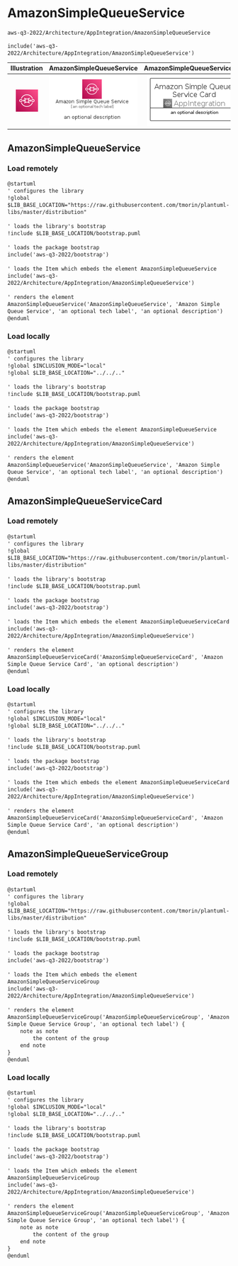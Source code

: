 # AmazonSimpleQueueService


```text
aws-q3-2022/Architecture/AppIntegration/AmazonSimpleQueueService
```

```text
include('aws-q3-2022/Architecture/AppIntegration/AmazonSimpleQueueService')
```



| Illustration | AmazonSimpleQueueService | AmazonSimpleQueueServiceCard | AmazonSimpleQueueServiceGroup |
| :---: | :---: | :---: | :---: |
| ![illustration for Illustration](../../../aws-q3-2022/Architecture/AppIntegration/AmazonSimpleQueueService.png) | ![illustration for AmazonSimpleQueueService](../../../aws-q3-2022/Architecture/AppIntegration/AmazonSimpleQueueService.Local.png) | ![illustration for AmazonSimpleQueueServiceCard](../../../aws-q3-2022/Architecture/AppIntegration/AmazonSimpleQueueServiceCard.Local.png) | ![illustration for AmazonSimpleQueueServiceGroup](../../../aws-q3-2022/Architecture/AppIntegration/AmazonSimpleQueueServiceGroup.Local.png) |




## AmazonSimpleQueueService

### Load remotely
```plantuml
@startuml
' configures the library
!global $LIB_BASE_LOCATION="https://raw.githubusercontent.com/tmorin/plantuml-libs/master/distribution"

' loads the library's bootstrap
!include $LIB_BASE_LOCATION/bootstrap.puml

' loads the package bootstrap
include('aws-q3-2022/bootstrap')

' loads the Item which embeds the element AmazonSimpleQueueService
include('aws-q3-2022/Architecture/AppIntegration/AmazonSimpleQueueService')

' renders the element
AmazonSimpleQueueService('AmazonSimpleQueueService', 'Amazon Simple Queue Service', 'an optional tech label', 'an optional description')
@enduml
```

### Load locally
```plantuml
@startuml
' configures the library
!global $INCLUSION_MODE="local"
!global $LIB_BASE_LOCATION="../../.."

' loads the library's bootstrap
!include $LIB_BASE_LOCATION/bootstrap.puml

' loads the package bootstrap
include('aws-q3-2022/bootstrap')

' loads the Item which embeds the element AmazonSimpleQueueService
include('aws-q3-2022/Architecture/AppIntegration/AmazonSimpleQueueService')

' renders the element
AmazonSimpleQueueService('AmazonSimpleQueueService', 'Amazon Simple Queue Service', 'an optional tech label', 'an optional description')
@enduml
```

## AmazonSimpleQueueServiceCard

### Load remotely
```plantuml
@startuml
' configures the library
!global $LIB_BASE_LOCATION="https://raw.githubusercontent.com/tmorin/plantuml-libs/master/distribution"

' loads the library's bootstrap
!include $LIB_BASE_LOCATION/bootstrap.puml

' loads the package bootstrap
include('aws-q3-2022/bootstrap')

' loads the Item which embeds the element AmazonSimpleQueueServiceCard
include('aws-q3-2022/Architecture/AppIntegration/AmazonSimpleQueueService')

' renders the element
AmazonSimpleQueueServiceCard('AmazonSimpleQueueServiceCard', 'Amazon Simple Queue Service Card', 'an optional description')
@enduml
```

### Load locally
```plantuml
@startuml
' configures the library
!global $INCLUSION_MODE="local"
!global $LIB_BASE_LOCATION="../../.."

' loads the library's bootstrap
!include $LIB_BASE_LOCATION/bootstrap.puml

' loads the package bootstrap
include('aws-q3-2022/bootstrap')

' loads the Item which embeds the element AmazonSimpleQueueServiceCard
include('aws-q3-2022/Architecture/AppIntegration/AmazonSimpleQueueService')

' renders the element
AmazonSimpleQueueServiceCard('AmazonSimpleQueueServiceCard', 'Amazon Simple Queue Service Card', 'an optional description')
@enduml
```

## AmazonSimpleQueueServiceGroup

### Load remotely
```plantuml
@startuml
' configures the library
!global $LIB_BASE_LOCATION="https://raw.githubusercontent.com/tmorin/plantuml-libs/master/distribution"

' loads the library's bootstrap
!include $LIB_BASE_LOCATION/bootstrap.puml

' loads the package bootstrap
include('aws-q3-2022/bootstrap')

' loads the Item which embeds the element AmazonSimpleQueueServiceGroup
include('aws-q3-2022/Architecture/AppIntegration/AmazonSimpleQueueService')

' renders the element
AmazonSimpleQueueServiceGroup('AmazonSimpleQueueServiceGroup', 'Amazon Simple Queue Service Group', 'an optional tech label') {
    note as note
        the content of the group
    end note
}
@enduml
```

### Load locally
```plantuml
@startuml
' configures the library
!global $INCLUSION_MODE="local"
!global $LIB_BASE_LOCATION="../../.."

' loads the library's bootstrap
!include $LIB_BASE_LOCATION/bootstrap.puml

' loads the package bootstrap
include('aws-q3-2022/bootstrap')

' loads the Item which embeds the element AmazonSimpleQueueServiceGroup
include('aws-q3-2022/Architecture/AppIntegration/AmazonSimpleQueueService')

' renders the element
AmazonSimpleQueueServiceGroup('AmazonSimpleQueueServiceGroup', 'Amazon Simple Queue Service Group', 'an optional tech label') {
    note as note
        the content of the group
    end note
}
@enduml
```

